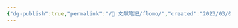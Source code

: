 ```yaml
---
{"dg-publish":true,"permalink":"/🌿 文献笔记/flomo/","created":"2023/03/04 00:00:51","updated":"2023/03/07 13:15:42"}
---
```



